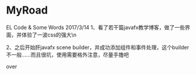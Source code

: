 # MyRoad
EL Code &amp; Some Words
2017/3/14
  1、看了若干篇javafx教学博客，做了一些界面，并体验了一波css的强大\n
  
  2、之后开始肝javafx scene builder，并成功添加组件和事件处理，这个builder不一般……而且很坑，使用需要格外注意，尽量手撸吧
  
  over
